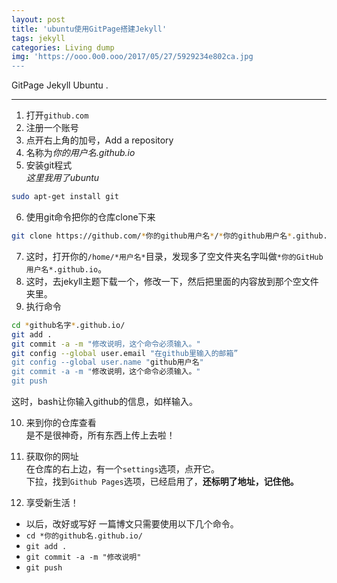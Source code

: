```yaml
---
layout: post
title: 'ubuntu使用GitPage搭建Jekyll'
tags: jekyll
categories: Living dump
img: 'https://ooo.0o0.ooo/2017/05/27/5929234e802ca.jpg
---
```


GitPage Jekyll Ubuntu .

---

1. 打开`github.com`  
2. 注册一个账号  
3. 点开右上角的加号，Add a repository  
4. 名称为*你的用户名.github.io*  
5. 安装git程式  
*这里我用了ubuntu*  
```bash
sudo apt-get install git
```
6. 使用git命令把你的仓库clone下来  
```bash
git clone https://github.com/*你的github用户名*/*你的github用户名*.github.io.git
```
7. 这时，打开你的`/home/*用户名*`目录，发现多了空文件夹名字叫做`*你的GitHub用户名*.github.io`。  
8. 这时，去jekyll主题下载一个，修改一下，然后把里面的内容放到那个空文件夹里。  
9. 执行命令
```bash
cd *github名字*.github.io/
git add .
git commit -a -m "修改说明，这个命令必须输入。"
git config --global user.email "在github里输入的邮箱”
git config --global user.name "github用户名"
git commit -a -m "修改说明，这个命令必须输入。"
git push
```
这时，bash让你输入github的信息，如样输入。   
  
10. 来到你的仓库查看  
是不是很神奇，所有东西上传上去啦！
  
11. 获取你的网址  
在仓库的右上边，有一个`settings`选项，点开它。  
下拉，找到`Github Pages`选项，已经启用了，**还标明了地址，记住他。**
  
12. 享受新生活！
*  以后，改好或写好 一篇博文只需要使用以下几个命令。  
* `cd *你的github名.github.io/`  
* `git add .`  
* `git commit -a -m "修改说明"`  
* `git push`   
